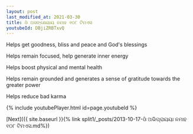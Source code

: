 ```yaml
---
layout: post
last_modified_at: 2021-03-30
title: ଓଁ ଅସଙ୍କ୍ଷେୟାୟ ନମାହ ୧୦୮ ଟିମଏସ
youtubeId: DBjiZRBTxvQ
---
```

 
 
Helps get goodness, bliss and peace and God's blessings
 
Helps remain focused, help generate inner energy 
 
Helps boost physical and mental health 
 
Helps remain grounded and generates a sense of gratitude towards the greater power 
 
Helps reduce bad karma
 
 
 
 


{% include youtubePlayer.html id=page.youtubeId %}
 
[Next]({{ site.baseurl }}{% link  split1/_posts/2013-10-17-ଓଁ ଅଭିପ୍ରାୟୟା ନମାହ ୧୦୮ ଟିମଏସ.md%})
 
